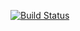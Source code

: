 [![Build Status](https://travis-ci.org/scijava/scijava-table.svg?branch=master)](https://travis-ci.org/scijava/scijava-table)
